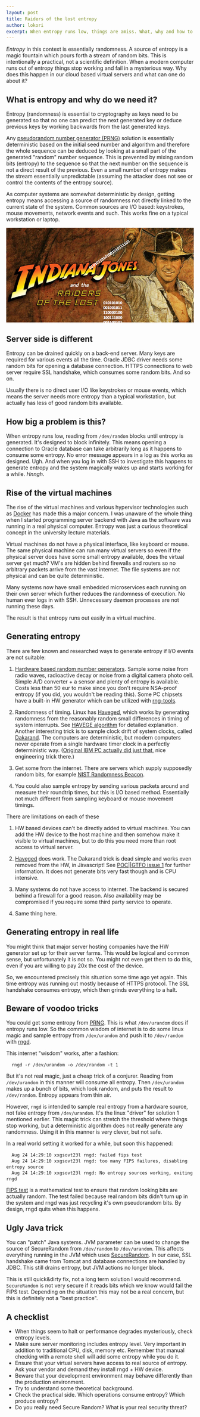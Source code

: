 ```yaml
---
layout: post
title: Raiders of the lost entropy
author: lokori
excerpt: When entropy runs low, things are amiss. What, why and how to rectify the situation.
---
```


*Entropy* in this context is essentially randomness. A source of entropy is a magic fountain which
pours forth a stream of random bits. This is intentionally a practical, not a scientific definition. When a modern
computer runs out of entropy things stop working and fail in a mysterious way. Why does this happen in our 
cloud based virtual servers and what can one do about it?

## What is entropy and why do we need it?

Entropy (randomness) is essential to cryptography as keys need to be generated so that no one can predict
the next generated key or deduce previous keys by working backwards from the last generated keys. 

Any [pseudorandom number generator (PRNG)](https://en.wikipedia.org/wiki/Pseudorandom_number_generator) solution is essentially deterministic based on the initial seed number and algorithm
and therefore the whole sequence can be deduced by looking at a small part of the generated 
"random" number sequence. This is prevented by mixing random bits (entropy) to the sequence so that
the next number on the sequence is not a direct result of the previous. Even a small number
of entropy makes the stream essentially unpredictable (assuming the attacker does not see or 
control the contents of the entropy source).

As computer systems are somewhat deterministic by design, getting entropy means accessing
a source of randomness not directly linked to the current state of the system. Common sources
are I/O based: keystrokes, mouse movements, network events and such. This works fine on a
typical workstation or laptop. 

![Indiana](/img/raiders-of-the-lost-entropy/indiana_jones.png)

## Server side is different

Entropy can be drained quickly on a back-end server. Many keys are required for various events all the time.
Oracle JDBC driver needs some random bits for opening a database connection. HTTPS connections to 
web server require SSL handshake, which consumes some random bits. And so on. 

Usually there is no direct user I/O like keystrokes or mouse events, which means the server 
needs more entropy than a typical workstation, but actually has less of good random bits available. 

## How big a problem is this?

When entropy runs low, reading  from `/dev/random` blocks until entropy is generated. It's designed
to block infinitely. This means opening a connection to Oracle database can take arbitrarily long
as it happens to consume some entropy. No error message appears in a log as this works as designed. 
Ugh. And when you log in with SSH to investigate this happens to generate entropy and the system 
magically wakes up and starts working for a while. *Hnngh*.

## Rise of the virtual machines

The rise of the virtual machines and various hypervisor technologies such as [Docker](https://www.docker.com/) has 
made this a major concern. I was unaware of the whole thing when I started programming server 
backend with Java as the software was running in a real physical computer. Entropy was just 
a curious theoretical concept in the university lecture materials.

Virtual machines do not have a physical interface, like keyboard or mouse. The same physical machine
can run many virtual servers so even if the physical server does have some small entropy available,
does the virtual server get much? VM's are hidden behind firewalls and routers so no arbitrary
packets arrive from the vast internet. The file systems are not physical and can be quite 
deterministic. 

Many systems now have small embedded microservices each running on their own server which further
reduces the randomness of execution. No human ever logs in with SSH. Unnecessary daemon processes
are not running these days.

The result is that entropy runs out easily in a virtual machine. 

## Generating entropy

There are few known and researched ways to generate entropy if I/O events are not suitable:

1. [Hardware based random number generators](https://en.wikipedia.org/wiki/Hardware_random_number_generator). Sample some noise from radio waves, radioactive decay or noise from a digital camera photo cell. Simple A/D  converter + a sensor and plenty of entropy is available. Costs less than 50 eur to make since you don't require NSA-proof entropy (if you did, you wouldn't be reading this). Some PC chipsets have a built-in HW generator which can be utilized with [rng-tools](https://www.gnu.org/software/hurd/user/tlecarrour/rng-tools.html).

2. Randomness of timing. Linux has [Haveged](http://www.issihosts.com/haveged/), which works by generating randomness from the reasonably
random small differences in timing of system interrupts. See [HAVEGE algorithm](http://www.irisa.fr/caps/projects/hipsor/) for detailed explanation. 
Another interesting trick is to sample clock drift of system clocks, called [Dakarand](http://dankaminsky.com/2012/08/15/dakarand/). The 
computers are deterministic, but modern computers never operate from a single hardware timer clock in a perfectly deterministic way. 
([Original IBM PC actually did just that](https://news.ycombinator.com/item?id=2729571), nice engineering trick there.)

3. Get some from the internet. There are servers which supply supposedly random bits, for example [NIST Randomness Beacon](http://www.nist.gov/itl/csd/ct/nist_beacon.cfm).

4. You could also sample entropy by sending various packets around and measure their roundtrip times, but
this is I/O based method. Essentially not much different from sampling keyboard or mouse movement timings.

There are limitations on each of these

1. HW based devices can't be directly added to virtual machines. You can add the HW 
device to the host machine and then somehow make it visible to virtual machines, but to do this
you need more than root access to virtual server.

2. [Haveged](http://www.issihosts.com/haveged/) does work. The Dakarand trick is dead simple and works even removed from the HW, in Jàvascript! See [POC||GTFO issue 1](https://www.alchemistowl.org/pocorgtfo/) for further information. It does not generate bits very fast though and is CPU intensive.

3. Many systems do not have access to internet. The backend is secured behind a firewall for a
good reason. Also availability may be compromised if you require some third party service to operate.

4. Same thing here. 

## Generating entropy in real life

You might think that major server hosting companies have the HW generator set up for their server
farms. This would be logical and common sense, but unfortunately it is not so. You might not even
get them to do this, even if you are willing to pay 20x the cost of the device. 

So, we encountered precisely this situation some time ago yet again. This time entropy was 
running out mostly because of HTTPS protocol. The SSL handshake consumes entropy, which then
grinds everything to a halt. 

## Beware of voodoo tricks

You could get some entropy from [PRNG](https://en.wikipedia.org/wiki/Pseudorandom_number_generator). This is what `/dev/urandom` does if entropy runs low. 
So the common wisdom of internet is to do some linux magic and sample entropy from `/dev/urandom`
and push it to `/dev/random` with [rngd](http://linux.die.net/man/8/rngd).

This internet "wisdom" works, after a fashion:

```
  rngd -r /dev/urandom -o /dev/random -t 1
```

But it's not real magic, just a cheap trick of a conjurer. Reading from `/dev/urandom` in this
manner will consume all entropy. Then `/dev/urandom` makes up a bunch of bits, which look 
random, and puts the result to `/dev/random`. Entropy appears from thin air. 

However, `rngd` is intended to sample real entropy from a hardware source, not fake entropy from `/dev/urandom`. It's the linux "driver" for solution 1 mentioned earlier.
This magic trick can stretch the  threshold where things stop working, but a deterministic algorithm does not really generate
any randomness.  Using it in this manner is very clever, but not safe.

In a real world setting it worked for a while, but soon this happened:

```
  Aug 24 14:29:10 xxgsovt23l rngd: failed fips test
  Aug 24 14:29:10 xxgsovt23l rngd: too many FIPS failures, disabling entropy source
  Aug 24 14:29:10 xxgsovt23l rngd: No entropy sources working, exiting rngd
```

[FIPS test](https://en.wikipedia.org/wiki/FIPS_140-2) is a mathematical test to ensure that random looking bits are actually 
random. The test failed because real random bits didn't turn up in the system and rngd was just recycling it's own pseudorandom bits. By design, rngd quits when
this happens.

## Ugly Java trick

You can "patch" Java systems. JVM parameter can be used to change the source of SecureRandom
from `/dev/random` to `/dev/urandom`. This affects everything running in the JVM which uses 
[SecureRandom](http://docs.oracle.com/javase/7/docs/api/java/security/SecureRandom.html). In our case, SSL handshake came from Tomcat and database connections are handled
by JDBC. This still drains entropy, but JVM actions no longer block. 

This is still quick&dirty fix, not a long term solution I would recommend. 
`SecureRandom` is not very secure if it reads bits which we know would fail the FIPS test. Depending
on the situation this may not be a real concern, but this is definitely not a "best practice".


## A checklist 

* When things seem to halt or performance degrades mysteriously, check entropy levels. 
* Make sure server monitoring includes entropy level. Very important in addition to 
 traditional CPU, disk, memory etc. Remember that manual checking with a remote shell
 will add some entropy while you do it.
* Ensure that your virtual servers have access to real source of entropy. Ask your vendor and demand they install rngd + HW device.
* Beware that your development environment may behave differently than the production environment.
* Try to understand some theoretical background.
* Check the practical side. Which operations consume entropy? Which produce entropy?
* Do you really need Secure Random? What is your real security threat?